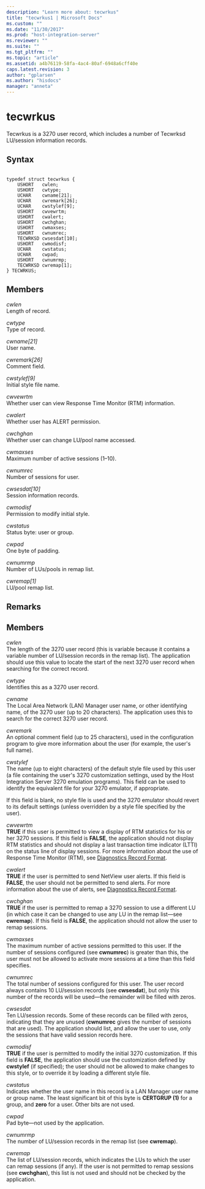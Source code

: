 ```yaml
---
description: "Learn more about: tecwrkus"
title: "tecwrkus1 | Microsoft Docs"
ms.custom: ""
ms.date: "11/30/2017"
ms.prod: "host-integration-server"
ms.reviewer: ""
ms.suite: ""
ms.tgt_pltfrm: ""
ms.topic: "article"
ms.assetid: a4b76119-58fa-4ac4-80af-6948a6cff40e
caps.latest.revision: 3
author: "gplarsen"
ms.author: "hisdocs"
manager: "anneta"
---
```

# tecwrkus
Tecwrkus is a 3270 user record, which includes a number of Tecwrksd LU/session information records.  
  
## Syntax  
  
```  
  
typedef struct tecwrkus {  
    USHORT   cwlen;  
    USHORT   cwtype;  
    UCHAR    cwname[21];  
    UCHAR    cwremark[26];  
    UCHAR    cwstylef[9];  
    USHORT   cwvewrtm;  
    USHORT   cwalert;  
    USHORT   cwchghan;  
    USHORT   cwmaxses;  
    USHORT   cwnumrec;  
    TECWRKSD cwsesdat[10];  
    USHORT   cwmodisf;  
    UCHAR    cwstatus;  
    UCHAR    cwpad;  
    USHORT   cwnumrmp;  
    TECWRKSD cwremap[1];  
} TECWRKUS;  
```  
  
## Members  
 *cwlen*  
 Length of record.  
  
 *cwtype*  
 Type of record.  
  
 *cwname[21]*  
 User name.  
  
 *cwremark[26]*  
 Comment field.  
  
 *cwstylef[9]*  
 Initial style file name.  
  
 *cwvewrtm*  
 Whether user can view Response Time Monitor (RTM) information.  
  
 *cwalert*  
 Whether user has ALERT permission.  
  
 *cwchghan*  
 Whether user can change LU/pool name accessed.  
  
 *cwmaxses*  
 Maximum number of active sessions (1–10).  
  
 *cwnumrec*  
 Number of sessions for user.  
  
 *cwsesdat[10]*  
 Session information records.  
  
 *cwmodisf*  
 Permission to modify initial style.  
  
 *cwstatus*  
 Status byte: user or group.  
  
 *cwpad*  
 One byte of padding.  
  
 *cwnumrmp*  
 Number of LUs/pools in remap list.  
  
 *cwremap[1]*  
 LU/pool remap list.  
  
## Remarks  
  
## Members  
 *cwlen*  
 The length of the 3270 user record (this is variable because it contains a variable number of LU/session records in the remap list). The application should use this value to locate the start of the next 3270 user record when searching for the correct record.  
  
 *cwtype*  
 Identifies this as a 3270 user record.  
  
 *cwname*  
 The Local Area Network (LAN) Manager user name, or other identifying name, of the 3270 user (up to 20 characters). The application uses this to search for the correct 3270 user record.  
  
 *cwremark*  
 An optional comment field (up to 25 characters), used in the configuration program to give more information about the user (for example, the user's full name).  
  
 *cwstylef*  
 The name (up to eight characters) of the default style file used by this user (a file containing the user's 3270 customization settings, used by the Host Integration Server 3270 emulation programs). This field can be used to identify the equivalent file for your 3270 emulator, if appropriate.  
  
 If this field is blank, no style file is used and the 3270 emulator should revert to its default settings (unless overridden by a style file specified by the user).  
  
 *cwvewrtm*  
 **TRUE** if this user is permitted to view a display of RTM statistics for his or her 3270 sessions. If this field is **FALSE**, the application should not display RTM statistics and should not display a last transaction time indicator (LTTI) on the status line of display sessions. For more information about the use of Response Time Monitor (RTM), see [Diagnostics Record Format](../core/diagnostics-record-format1.md).  
  
 *cwalert*  
 **TRUE** if the user is permitted to send NetView user alerts. If this field is **FALSE**, the user should not be permitted to send alerts. For more information about the use of alerts, see [Diagnostics Record Format](../core/diagnostics-record-format1.md).  
  
 *cwchghan*  
 **TRUE** if the user is permitted to remap a 3270 session to use a different LU (in which case it can be changed to use any LU in the remap list—see **cwremap**). If this field is **FALSE**, the application should not allow the user to remap sessions.  
  
 *cwmaxses*  
 The maximum number of active sessions permitted to this user. If the number of sessions configured (see **cwnumrec**) is greater than this, the user must not be allowed to activate more sessions at a time than this field specifies.  
  
 *cwnumrec*  
 The total number of sessions configured for this user. The user record always contains 10 LU/session records (see **cwsesdat**), but only this number of the records will be used—the remainder will be filled with zeros.  
  
 *cwsesdat*  
 Ten LU/session records. Some of these records can be filled with zeros, indicating that they are unused (**cwnumrec** gives the number of sessions that are used). The application should list, and allow the user to use, only the sessions that have valid session records here.  
  
 *cwmodisf*  
 **TRUE** if the user is permitted to modify the initial 3270 customization. If this field is **FALSE**, the application should use the customization defined by **cwstylef** (if specified); the user should not be allowed to make changes to this style, or to override it by loading a different style file.  
  
 *cwstatus*  
 Indicates whether the user name in this record is a LAN Manager user name or group name. The least significant bit of this byte is **CERTGRUP (1)** for a group, and **zero** for a user. Other bits are not used.  
  
 *cwpad*  
 Pad byte—not used by the application.  
  
 *cwnumrmp*  
 The number of LU/session records in the remap list (see **cwremap**).  
  
 *cwremap*  
 The list of LU/session records, which indicates the LUs to which the user can remap sessions (if any). If the user is not permitted to remap sessions (see **cwchghan**), this list is not used and should not be checked by the application.
